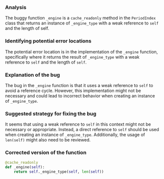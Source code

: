 ### Analysis
The buggy function `_engine` is a `cache_readonly` method in the `PeriodIndex` class that returns an instance of `_engine_type` with a weak reference to `self` and the length of self.

### Identifying potential error locations
The potential error location is in the implementation of the `_engine` function, specifically where it returns the result of `_engine_type` with a weak reference to `self` and the length of `self`.

### Explanation of the bug
The bug in the `_engine` function is that it uses a weak reference to `self` to avoid a reference cycle. However, this implementation might not be necessary and could lead to incorrect behavior when creating an instance of `_engine_type`.

### Suggested strategy for fixing the bug
It seems that using a weak reference to `self` in this context might not be necessary or appropriate. Instead, a direct reference to `self` should be used when creating an instance of `_engine_type`. Additionally, the usage of `len(self)` might also need to be reviewed.

### Corrected version of the function
```python
@cache_readonly
def _engine(self):
    return self._engine_type(self, len(self))
```